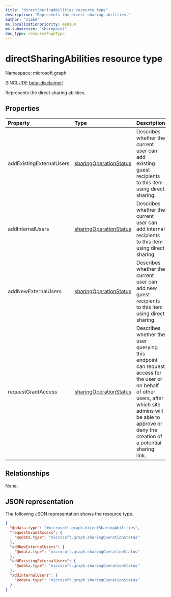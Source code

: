 ```yaml
---
title: "directSharingAbilities resource type"
description: "Represents the direct sharing abilities."
author: "ziebd"
ms.localizationpriority: medium
ms.subservice: "sharepoint"
doc_type: resourcePageType
---
```


# directSharingAbilities resource type

Namespace: microsoft.graph

[!INCLUDE [beta-disclaimer](../../includes/beta-disclaimer.md)]

Represents the direct sharing abilities.

## Properties

|Property|Type|Description|
|:---|:---|:---|
|addExistingExternalUsers|[sharingOperationStatus](../resources/sharingoperationstatus.md)|Describes whether the current user can add existing guest recipients to this item using direct sharing.|
|addInternalUsers|[sharingOperationStatus](../resources/sharingoperationstatus.md)|Describes whether the current user can add internal recipients to this item using direct sharing.|
|addNewExternalUsers|[sharingOperationStatus](../resources/sharingoperationstatus.md)|Describes whether the current user can add new guest recipients to this item using direct sharing.|
|requestGrantAccess|[sharingOperationStatus](../resources/sharingoperationstatus.md)|Describes whether the user querying this endpoint can request access for the user or on behalf of other users, after which site admins will be able to approve or deny the creation of a potential sharing link.|

## Relationships

None.

## JSON representation

The following JSON representation shows the resource type.
<!-- {
  "blockType": "resource",
  "@odata.type": "microsoft.graph.directSharingAbilities"
}
-->
``` json
{
  "@odata.type": "#microsoft.graph.directSharingAbilities",
  "requestGrantAccess": {
    "@odata.type": "microsoft.graph.sharingOperationStatus"
  },
  "addNewExternalUsers": {
    "@odata.type": "microsoft.graph.sharingOperationStatus"
  },
  "addExistingExternalUsers": {
    "@odata.type": "microsoft.graph.sharingOperationStatus"
  },
  "addInternalUsers": {
    "@odata.type": "microsoft.graph.sharingOperationStatus"
  }
}
```

